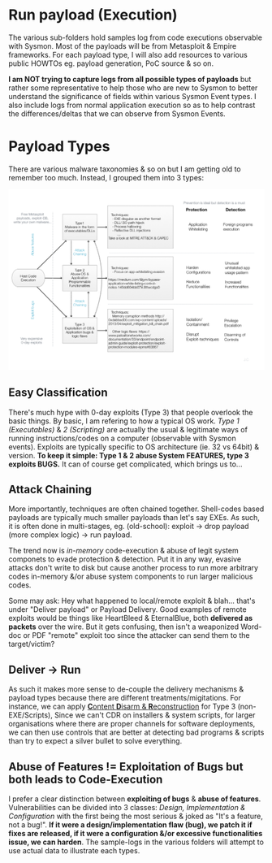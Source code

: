 # Run payload (Execution)
The various sub-folders hold samples log from code executions observable with Sysmon. Most of the payloads will be from Metasploit & Empire frameworks. For each payload type, I will also add resources to various public HOWTOs eg. payload generation, PoC source & so on.

**I am NOT trying to capture logs from all possible types of payloads** but rather some representative to help those who are new to Sysmon to better understand the significance of fields within various Sysmon Event types. I also include logs from normal application execution so as to help contrast the differences/deltas that we can observe from Sysmon Events. 

# Payload Types
There are various malware taxonomies & so on but I am getting old to remember too much. Instead, I grouped them into 3 types:

![](payloadtypes.png)

## Easy Classification

There's much hype with 0-day exploits (Type 3) that people overlook the basic things. By basic, I am refering to how a typical OS work. *Type 1 (Executables)* & *2 (Scripting)* are actually the usual & legitimate ways of running instructions/codes on a computer (observable with Sysmon events). Exploits are typically specific to OS architecture (ie. 32 vs 64bit) & version. **To keep it simple: Type 1 & 2 abuse System FEATURES, type 3 exploits BUGS.** It can of course get complicated, which brings us to...

## Attack Chaining

More importantly, techniques are often chained together. Shell-codes based payloads are typically much smaller payloads than let's say EXEs. As such, it is often done in multi-stages, eg. (old-school): exploit -> drop payload (more complex logic) -> run payload. 

The trend now is *in-memory* code-execution & abuse of legit system componets to evade protection & detection. Put it in any way, evasive attacks don't write to disk but cause another process to run more arbitrary codes in-memory &/or abuse system components to run larger malicious codes. 

Some may ask: Hey what happened to local/remote exploit & blah... that's under "Deliver payload" or Payload Delivery. Good examples of remote exploits would be things like HeartBleed & EternalBlue, both **delivered as packets** over the wire. But it gets confusing, then isn't a weaponized Word-doc or PDF "remote" exploit too since the attacker can send them to the target/victim? 

## Deliver -> Run

As such it makes more sense to de-couple the delivery mechanisms & payload types because there are different treatments/migitations. For instance, we can apply [**C**ontent **D**isarm & **R**econstruction](https://en.wikipedia.org/wiki/Content_Disarm_%26_Reconstruction) for Type 3 (non-EXE/Scripts), Since we can't CDR on installers & system scripts, for larger organisations where there are proper channels for software deployments, we can then use controls that are better at detecting bad programs & scripts than try to expect a silver bullet to solve everything. 

## Abuse of Features != Exploitation of Bugs but both leads to Code-Execution

I prefer a clear distinction between **exploiting of bugs** & **abuse of features**. Vulnerabilities can be divided into 3 classes: *Design, Implementation & Configuration* with the first being the most serious & joked as "It's a feature, not a bug!". **If it were a design/implementation flaw (bug), we patch it if fixes are released, if it were a configuration &/or excessive functionalities issue, we can harden**. The sample-logs in the various folders will attempt to use actual data to illustrate each types. 